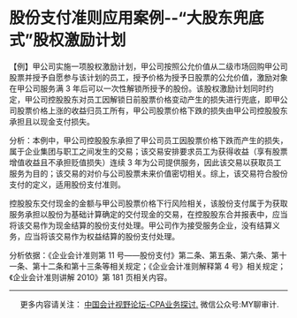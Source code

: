 ﻿股份支付准则应用案例--“大股东兜底式”股权激励计划
==========================


【例】甲公司实施一项股权激励计划，甲公司按照公允价值从二级市场回购甲公司股票并授予自愿参与该计划的员工，授予价格为授予日股票的公允价值，激励对象在甲公司服务满 3 年后可以一次性解锁所授予的股份。该股权激励计划同时约定，甲公司控股股东对员工因解锁日前股票价格变动产生的损失进行兜底，即甲公司股票价格上涨的收益归员工所有，甲公司股票价格下跌的损失由甲公司控股股东承担且以现金支付损失。

分析：本例中，甲公司控股股东承担了甲公司员工因股票价格下跌而产生的损失，属于企业集团与职工之间发生的交易；该交易安排要求员工为获得收益（享有股票增值收益且不承担贬值损失）连续 3 年为公司提供服务，因此该交易以获取员工服务为目的；该交易的对价与公司股票未来价值密切相关。综上，该交易符合股份支付的定义，适用股份支付准则。

控股股东交付现金的金额与甲公司股票价格下行风险相关，该股份支付属于为获取服务承担以股份为基础计算确定的交付现金的交易，在控股股东合并报表中，应当将该交易作为现金结算的股份支付处理。甲公司作为接受服务企业，没有结算义务，应当将该交易作为权益结算的股份支付处理。

分析依据：《企业会计准则第 11 号——股份支付》第二条、第五条、第六条、第十一条、第十二条和第十三条等相关规定；《企业会计准则解释第 4 号》相关规定；《企业会计准则讲解 2010》第 181 页相关内容。

* * *

     更多内容请关注： [中国会计视野论坛-CPA业务探讨.](https://bbs.esnai.com/thread-5354530-1-3.html) 微信公众号:MY聊审计.